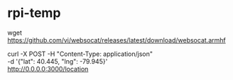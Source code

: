 # rpi-temp

wget https://github.com/vi/websocat/releases/latest/download/websocat.armhf


curl -X POST -H "Content-Type: application/json" \
-d '{"lat": 40.445, "lng": -79.945}' \
http://0.0.0.0:3000/location


